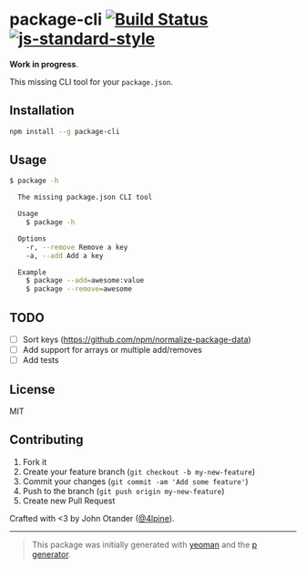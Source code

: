 # package-cli [![Build Status](https://secure.travis-ci.org/package-css/package-cli.png?branch=master)](https://travis-ci.org/package-css/package-cli) [![js-standard-style](https://img.shields.io/badge/code%20style-standard-brightgreen.svg?style=flat)](https://github.com/feross/standard)

__Work in progress__.

This missing CLI tool for your `package.json`.

## Installation

```bash
npm install --g package-cli
```

## Usage

```sh
$ package -h

  The missing package.json CLI tool

  Usage
    $ package -h

  Options
    -r, --remove Remove a key
    -a, --add Add a key

  Example
    $ package --add=awesome:value
    $ package --remove=awesome
```

## TODO

- [ ] Sort keys (https://github.com/npm/normalize-package-data)
- [ ] Add support for arrays or multiple add/removes
- [ ] Add tests

## License

MIT

## Contributing

1. Fork it
2. Create your feature branch (`git checkout -b my-new-feature`)
3. Commit your changes (`git commit -am 'Add some feature'`)
4. Push to the branch (`git push origin my-new-feature`)
5. Create new Pull Request

Crafted with <3 by John Otander ([@4lpine](https://twitter.com/4lpine)).

***

> This package was initially generated with [yeoman](http://yeoman.io) and the [p generator](https://github.com/johnotander/generator-p.git).
